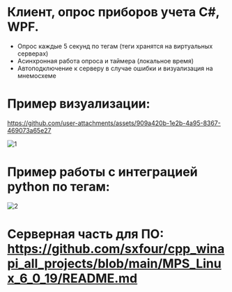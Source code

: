 # Клиент, опрос приборов учета C#, WPF.
- Опрос каждые 5 секунд по тегам (теги хранятся на виртуальных серверах)
- Асинхронная работа опроса и таймера (локальное время)
- Автоподключение к серверу в случае ошибки и визуализация на мнемосхеме
# Пример визуализации:


https://github.com/user-attachments/assets/909a420b-1e2b-4a95-8367-469073a65e27


![1](https://github.com/user-attachments/assets/0431019d-ccf6-4b2e-bd65-d82ff45abcb0)
# Пример работы с интеграцией python по тегам:
![2](https://github.com/user-attachments/assets/d292e4b6-504f-4e14-bcc3-b800a14fbc7b)

# Серверная часть для ПО: https://github.com/sxfour/cpp_winapi_all_projects/blob/main/MPS_Linux_6_0_19/README.md
